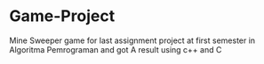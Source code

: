 # Game-Project
Mine Sweeper game for last assignment project at first semester in Algoritma Pemrograman and got A result using c++ and C
